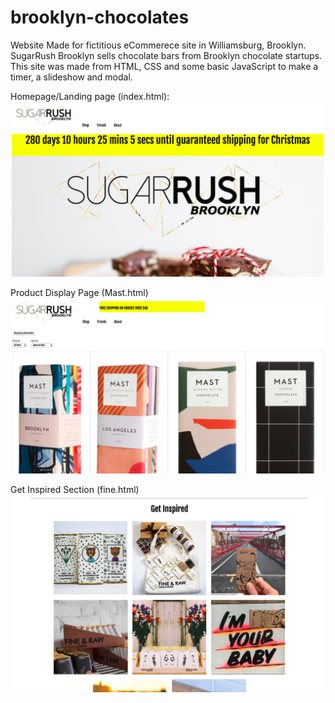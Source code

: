 # brooklyn-chocolates

Website Made for fictitious eCommerece site in Williamsburg, Brooklyn. SugarRush Brooklyn sells chocolate bars from Brooklyn chocolate startups. This site was made from HTML, CSS and some basic JavaScript to make a timer, a slideshow and modal.

Homepage/Landing page (index.html):
![alt text](Screenshot_1.png "Homepage")

Product Display Page (Mast.html)
![alt text](Screenshot_2.png "Product Display Page")

Get Inspired Section (fine.html)
![alt text](Screenshot_3.png "Get Inspired Section")
